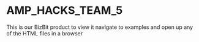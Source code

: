 # AMP_HACKS_TEAM_5

This is our BizBit product to view it navigate to examples and open up any of the HTML files in a browser
